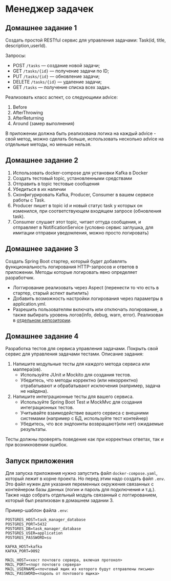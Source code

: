 # Менеджер задачек
## Домашнее задание 1
Создать простой RESTful сервис для управления задачами: Task(id, title, description,userId).

Запросы:
- POST `/tasks` — создание новой задачи;
- GET `/tasks/{id}` — получение задачи по ID;
- PUT `/tasks/{id}` — обновление задачи;
- DELETE `/tasks/{id}` — удаление задачи;
- GET `/tasks` — получение списка всех задач.

Реализовать класс аспект, со следующими advice:

1. Before
2. AfterThrowing
3. AfterReturning
4. Around (замер выполнения)

В приложении должна быть реализована логика на каждый advice - свой метод, можно сделать больше, использовать несколько advice на отдельные методы, но меньше нельзя.

## Домашнее задание 2
1. Использовать docker-compose для установки Kafka в Docker
2. Создать тестовый topic, установленными средствами
3. Отправить в topic тестовые сообщения
4. Убедиться в их наличии
5. Сконфигурировать Kafka, Producer, Consumer в вашем сервисе работы с Task.
6. Producer пишет в topic id и новый статус task у которых он изменился, при соответствующем входящем запросе (обновления task).
7. Consumer слушает этот topic, читает оттуда сообщения, и отправляет в NotificationService (условно сервис заглушка, для имитации отправки уведомления, можно просто логировать)

## Домашнее задание 3
Создать Spring Boot стартер, который будет добавлять функциональность логирования HTTP-запросов и ответов в приложении. Методы которые логировать явно определяет разработчик.
- Логгирование реализовать через Aspect (перенести то что есть в стартер, старый аспект выпилить)
- Добавить возможность настройки логирования через параметры в application.yml.
- Разрешить пользователям включать или отключать логирование, а также выбирать уровень логов(info, debug, warn, error).
 Реализован в [отдельном репозитории](https://github.com/MikhailOk-creator/T1-Open-School-Java-Developer-2025-Addition).

## Домашнее задание 4
Разработка тестов для сервиса управления задачами. Покрыть свой сервис для управления задачами тестами.
Описание задания:
1) Напишите модульные тесты для каждого метода сервиса или маппера(ов).
   - Используйте JUnit и Mockito для создания тестов. 
   - Убедитесь, что методы корректно (или некорректно) отрабатывают и обрабатывают исключения (например, задача не найдена).
2) Напишите интеграционные тесты для вашего сервиса.
   - Используйте Spring Boot Test и MockMvc для создания интеграционных тестов.
   - Учитывайте взаимодействие вашего сервиса с внешними системами (например с БД, используйте тест контейнер)
   - Убедитесь, что все эндпоинты возвращают(или нет) ожидаемые результаты. 

Тесты должны проверять поведение как при корректных ответах, так и при возникновении ошибок.

## Запуск приложения
Для запуска приложения нужно запустить файл `docker-compose.yaml`, который лежит в корне проекта. Но перед этим надо создать файл `.env`. Это файл нужен для указания переменных окружения связанных с контейнером базы данных (логин и пароль для подключения и т.д.). Также надо собрать отдельный модуль связанный с логгированием, который был реализован в домашнем задании 3.

Пример-шаблон файла `.env`:
```env
POSTGRES_HOST=task_manager_database
POSTGRES_PORT=5432
POSTGRES_DB=task_manager_database
POSTGRES_USER=application
POSTGRES_PASSWORD=su

KAFKA_HOST=kafka
KAFKA_PORT=9092

MAIL_HOST=<хост почтовго сервера, включая протокол>
MAIL_PORT=<порт почтовго сервера>
MAIL_USERNAME=<почтовый ящик из которого будут отправлены письма>
MAIL_PASSWORD=<пароль от почтового ящика>
```